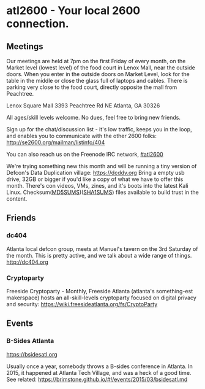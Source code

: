 atl2600 - Your local 2600 connection.
=======

Meetings
--------

Our meetings are held at 7pm on the first Friday of every month, on the
Market level (lowest level) of the food court in Lenox Mall, near the
outside doors. When you enter in the outside doors on Market Level, look
for the table in the middle or close the glass full of laptops and cables.
There is parking very close to the food court, directly opposite the mall
from Peachtree.

Lenox Square Mall
3393 Peachtree Rd NE
Atlanta, GA 30326

All ages/skill levels welcome. No dues, feel free to bring new friends.

Sign up for the chat/discussion list - it's low traffic, keeps you in
the loop, and enables you to communicate with the other 2600 folks:
http://se2600.org/mailman/listinfo/404

You can also reach us on the Freenode IRC network, [#atl2600](https://webchat.freenode.net/?channels=%23atl2600)

We're trying something new this month and will be running a tiny version
of Defcon's Data Duplication village: https://dcddv.org
Bring a empty usb drive, 32GB or bigger if you'd like a copy of what we
have to offer this month. There's con videos, VMs, zines, and it's boots
into the latest Kali Linux. Checksum([MD5SUMS](datadup/2019-04/MD5SUMS.txt.asc))([SHA1SUMS](datadup/2019-04/SHA1SUMS.txt.asc))
files available to build trust in the content.

Friends
-------

### dc404

 Atlanta local defcon group, meets at Manuel's tavern on the
 3rd Saturday of the month. This is pretty active, and we
 talk about a wide range of things. http://dc404.org

### Cryptoparty

 Freeside Cryptoparty - Monthly, Freeside Atlanta (atlanta's
 something-est makerspace) hosts an all-skill-levels cryptoparty focused
 on digital privacy and security:
 https://wiki.freesideatlanta.org/fs/CryptoParty

Events
------

### B-Sides Atlanta

https://bsidesatl.org

Usually once a year, somebody throws a B-sides conference in Atlanta. In 2015, it
happened at Atlanta Tech Village, and was a heck of a good time. See related:
https://brimstone.github.io/#!/events/2015/03/bsidesatl.md
